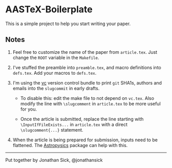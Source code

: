 # AASTeX-Boilerplate

This is a simple project to help you start writing your paper.

## Notes

1. Feel free to customize the name of the paper from `article.tex`. Just change the `ROOT` variable in the `Makefile`.
2. I've stuffed the preamble into `preamble.tex`, and macro definitions into `defs.tex`. Add your macros to `defs.tex`.
3. I'm using the [vc](http://www.ctan.org/tex-archive/support/vc) version control bundle to print `git` SHA1s, authors and emails into the `slugcommit` in early drafts.

    - To disable this: edit the make file to not depend on `vc.tex`. Also modify the line with `\slugcomment` in `article.tex` to be more useful for you.

    - Once the article is submitted, replace the line starting with `\InputIfFileExists...` in `article.tex` with a direct `\slugcomment{...}` statement.

4. When the article is being prepared for submission, inputs need to be flattened. The [Astropysics](http://pythonhosted.org/Astropysics/) package can help with this.

****

Put together by Jonathan Sick, @jonathansick
